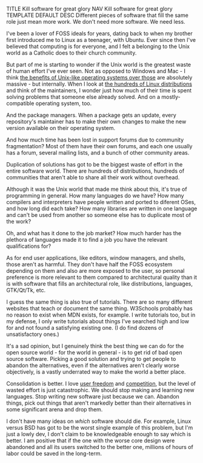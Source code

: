 TITLE Kill software for great glory
NAV Kill software for great glory
TEMPLATE DEFAULT
DESC Different pieces of software that fill the same role just mean more work. We don't need more software. We need less.

I've been a lover of FOSS ideals for years, dating back to when my brother first introduced me to Linux as a teenager, with Ubuntu. Ever since then I've believed that computing is for everyone, and I felt a belonging to the Unix world as a Catholic does to their church community.

But part of me is starting to wonder if the Unix world is the greatest waste of human effort I've ever seen. Not as opposed to Windows and Mac - I think [the benefits of Unix-like operating systems over those](why_unix) are absolutely massive - but internally. When I look at [the hundreds of Linux distributions](https://en.wikipedia.org/wiki/List_of_Linux_distributions) and think of the maintainers, I wonder just how much of their time is spent solving problems that someone else already solved. And on a mostly-compatible operating system, too.

And the package managers. When a package gets an update, every repository's maintainer has to make their own changes to make the new version available on their operating system.

And how much time has been lost in support forums due to community fragmentation? Most of them have their own forums, and each one usually has a forum, several mailing lists, and a bunch of other community areas.

Duplication of solutions has got to be the biggest waste of effort in the entire software world. There are hundreds of distributions, hundreds of communities that aren't able to share all their work without overhead.

Although it was the Unix world that made me think about this, it's true of programming in general. How many languages do we have? How many compilers and interpreters have people written and ported to diferent OSes, and how long did each take? How many libraries are written in one language and can't be used from another so someone else has to duplicate most of the work?

Oh, and what has it done to the job market? How much harder has the plethora of languages made it to find a job you have the relevant qualifications for?

As for end user applications, like editors, window managers, and shells, those aren't as harmful. They don't have half the FOSS ecosystem depending on them and also are more exposed to the user, so personal preference is more relevant to them compared to architectural quality than it is with software that fills an architectural role, like distributions, languages, GTK/Qt/Tk, etc.

I guess the same thing is also true of tutorials. There are so many different websites that teach or document the same thing. W3Schools probably has no reason to exist when MDN exists, for example. I write tutorials too, but in my defense, I only write tutorials about things I've searched high and low for and not found a satisfying existing one. (I do find dozens of unsatisfactory ones.)

It's a sad opinion, but I genuinely think the best thing we can do for the open source world - for the world in general - is to get rid of bad open source software. Picking a good solution and trying to get people to abandon the alternatives, even if the alternatives aren't clearly worse objectively, is a vastly underrated way to make the world a better place.

Consolidation is better. I love [user freedom](safety_choice) and [competition](/protagonism/market), but the level of wasted effort is just catastrophic. We should stop making and learning new languages. Stop writing new software just because we can. Abandon things, pick out things that aren't markedly better than their alternatives in some significant arena and drop them.

I don't have many ideas on *which* software should die. For example, Linux versus BSD has got to be the worst single example of this problem, but I'm just a lowly dev, I don't claim to be knowledgeable enough to say which is better. I am positive that if the one with the worse core design were abandoned and all its users switched to the better one, millions of hours of labor could be saved in the long-term.
